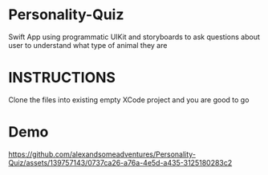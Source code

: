 # Personality-Quiz
Swift App using programmatic UIKit and storyboards to ask questions about user to understand what type of animal they are

# INSTRUCTIONS

Clone the files into existing empty XCode project and you are good to go

# Demo





https://github.com/alexandsomeadventures/Personality-Quiz/assets/139757143/0737ca26-a76a-4e5d-a435-3125180283c2

